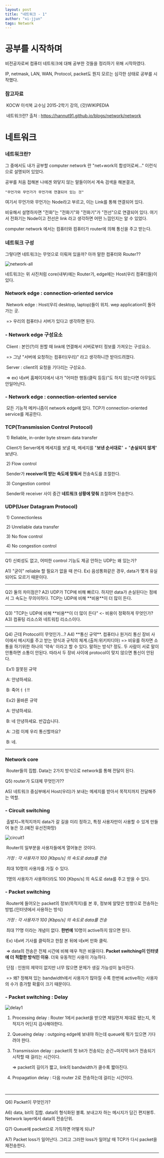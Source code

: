 ```yaml
---
layout: post
title: "네트워크 - 1"
author: "xi-jjun"
tags: Network
---
```


# 공부를 시작하며

비전공자로써 컴퓨터 네트워크에 대해 공부한 것들을 정리하기 위해 시작하였다. 

IP, netmask, LAN, WAN, Protocol, packet도 뭔지 모르는 심각한 상태로 공부를 시작했다.

### 	참고자료

​	KOCW 이석복 교수님 2015-2학기 강의, (갓)WIKIPEDIA

​	네트워크란? 출처 : https://hannut91.github.io/blogs/network/network



# 네트워크

### 	네트워크란? 

그 중에서도 내가 공부할 computer network 란 "net+work의 합성어로써..." 이런식으로 설명되어 있었다. 

공부를 처음 접해본 나에겐 와닿지 않는 말들이어서 계속 검색을 해본결과,

	"무언가와 무언가가 무언가에 연결되어 있는 것"

여기서 무언가와 무언가는 Node라고 부르고, 이는 Link를 통해 연결되어 있다. 

비유해서 설명하자면 "전화"는 "전화기"와 "전화기"가 "전선"으로 연결되어 있다. 여기서 전화기는 Node이고 전선은 link 라고 생각하면 어떤 느낌인지는 알 수 있었다. 

computer network 에서는 컴퓨터와 컴퓨터가 router에 의해 통신을 주고 받는다.

<p></p>

### 네트워크 구성

그렇다면 네트워크는 무엇으로 이뤄져 있을까? 아까 말한 컴퓨터와 Router??

![network-all](https://github.com/xi-jjun/xi-jjun.github.io/blob/master/_posts/network/img/network-all.png?raw=True)

네트워크는 위 사진처럼 core(내부)에는 Router가, edge에는 Host(우리 컴퓨터들)이 있다.

<p></p>

### Network edge : connection-oriented service

​	Network edge : Host(우리 desktop, laptop)들이 위치. wep application이 돌아가는 곳.

​		=> 우리의 컴퓨터나 서버가 있다고 생각하면 된다.

<p></p>

### - Network edge 구성요소

​	Client : 본인(?)이 원할 때 link에 연결해서 서버로부터 정보를 가져오는 구성요소.

​		=> 그냥 "서버에 요청하는 컴퓨터(우리)" 라고 생각하니깐 받아드려졌다.

​	Server : client의 요청을 기다리는 구성요소. 

​		=> ex) 네x버 홈페이지에서 내가 "어떠한 행동(클릭 등등)"도 하지 않는다면 아무일도 안일어난다.

<p></p>

### - Network edge : connection-oriented service

​	모든 기능적 메커니즘이 network edge에 있다. TCP가 connection-oriented service를 제공한다.

<p></p>

### TCP(Transmission Control Protocol)

​	1) Reliable, in-order byte stream data transfer

​		Client가 Server에게 메세지를 보낼 때, 메세지를 "**보낸 순서대로**" + "**손실되지 않게**" 보낸다.

​	2) Flow control

​		Sender가 **receiver의 받는 속도에 맞춰서** 전송속도를 조절한다.

​	3) Congestion control

​		Sender와 receiver 사이 중간 **네트워크 상황에 맞춰** 조절하며 전송한다.

<p></p>

### UDP(User Datagram Protocol)

​	1) Connectionless

​	2) Unreliable data transfer

​	3) No flow control

​	4) No congestion control


<hr>
Q1) 신뢰성도 없고, 어떠한 control 기능도 제공 안하는 UDP는 왜 있는가?

A1) "굳이" reliable 할 필요가 없을 때 쓴다. Ex) 음성통화같은 경우, data가 몇개 유실 되어도 모르기 때문이다.
<hr>
Q2) 둘의 차이점은?
A2) UDP가 TCP에 비해 빠르다. 하지만 data가 손실된다는 점에서 그 속도는 무의미하다. TCP는 UDP에 비해 **비용**이 더 많이 든다.
<hr>
Q3) "TCP는 UDP에 비해 **비용**이 더 많이 든다" <- 비용이 정확하게 무엇인가?
A3) 컴퓨팅 리소스와 네트워킹 리소스이다.
<hr>
Q4) 근데 Protocol이 무엇인가...?
A4) **통신 규약**. 컴퓨터나 원거리 통신 장비 사이에서 메시지를 주고 받는 양식과 규칙의 체계.(출처:위키피디아)
=> 비유를 하자면 소통을 하기위한 하나의 '약속' 이라고 할 수 있다. 말하는 방식? 정도. 두 사람이 서로 말이 안통하면 소통이 안된다. 따라서 두 장비 사이에 protocol이 맞지 않으면 통신이 안된다.

​	Ex1) 잘못된 규약

​	A: 안녕하세요.

​	B: 죽어ㅓㅓ!!

​	Ex2) 올바른 규약

​	A: 안녕하세요.

​	B: 네 안녕하세요. 반갑습니다.

​	A: 그럼 이제 우리 통신할까요?

​	B: 네.
<hr>
<p></p>

### Network core

​	Router들의 집합. Data는 2가지 방식으로 network를 통해 전달이 된다.

<p></p>


Q5) router가 도대체 무엇인가??


A5) 네트워크 중심부에서 Host(우리)가 보내는 메세지를 받아서 목적지까지 전달해주는 역할.

<p></p>

### - Circuit switching

​	출발지~목적지까지 data가 갈 길을 미리 정하고, 특정 사용자만이 사용할 수 있게 만들어 놓은 것.(예전 유선전화망)

![circuit1](https://github.com/xi-jjun/xi-jjun.github.io/blob/master/_posts/network/img/circuit1.png?raw=True)

​	Router의 일부분을 사용자들에게 열어놓은 것이다.

​	*가정 : 각 사용자가 100 [Kbps/s] 의 속도로 data를 전송*

​	최대 10명의 사용자를 가질 수 있다.

​	1명의 사용자가 사용하더라도 100 [Kbps/s] 의 속도로 data를 주고 받을 수 있다.

<p></p>

### - Packet switching

​	Router에 들어오는 packet의 정보(목적지)를 본 후, 정보에 알맞은 방향으로 전송하는 방법.(인터넷에서 사용하는 방식)

​	*가정 : 각 사용자가 100 [Kbps/s] 의 속도로 data를 전송*

​	최대 ??명 이라는 개념이 없다. **한번에** 10명이 active하지 않으면 된다.

​	Ex) 네x버 기사를 클릭하고 한참 본 뒤에 네x버 만화 클릭. 

​		=> data의 전송은 전체 시간에 비해 매우 적은 비율이다. **Packet switching이 인터넷에 더 적합한 방식인 이유**. 더욱 유동적인 사용이 가능하다.

​	단점 : 인원의 제약이 없지만 너무 많으면 문제가 생길 가능성이 높아진다.

​		=> 왜? 정해져 있는 bandwidth에서 사용자가 많아질 수록 한번에 active하는 사용자의 수가 증가할 확률이 크기 때문이다.

<p></p>

### - Packet switching  : Delay

![delay1](https://github.com/xi-jjun/xi-jjun.github.io/blob/master/_posts/network/img/delay1.png?raw=True)

1. Processing delay : Router 1에서 packet을 받으면 제일먼저 제대로 됐는지, 목적지가 어딘지 검사해야한다.

2. Queueing delay : outgoing edge에 보내야 하는데 queue에 뭐가 있으면 기다려야 한다.

3. Transmission delay : packet의 첫 bit가 전송되는 순간~마지막 bit가 전송되기 시작할 때 걸리는 시간이다.

   => packet의 길이가 짧고, link의 bandwidth가 클수록 짧아진다.

4. Propagation delay : 다음 router 2로 전송하는데 걸리는 시간이다. <br>

<p>	</p> <br>

<hr>
Q6) Packet이 무엇인가?


A6) data, bit의 집합. data의 형식화된 블록. 보내고자 하는 메시지가 담긴 편지봉투. Network layer에서 data의 전송단위.

Q7) Queue에 packet으로 가득하면 어떻게 되냐?

A7) Packet loss가 일어난다. 그리고 그러한 loss가 일어날 때 TCP가 다시 packet을 재전송한다.

<hr> 



